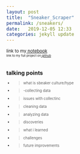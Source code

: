 ```yaml
---
layout: post
title:  "Sneaker_Scraper"
permalink: /sneakers/
date:   2019-12-05 12:33
categories: jekyll update
---
```

<small>link to my<a href="https://github.com/GaelGil/Sneaker-Scraper/blob/master/analysis/main_data.ipynb"> notebook</a><small><br>
<small>link to my full project on<a href="https://github.com/GaelGil/Sneaker-Scraper"> github</a></small><br><br>


## talking points
- > what is sbeaker culture/hype
- > -collecting data
- > issues with collectinc
- > cleaning data
- > analyzing data 
- > discoveries
- > what i learned
- > challenges
- > future improvements